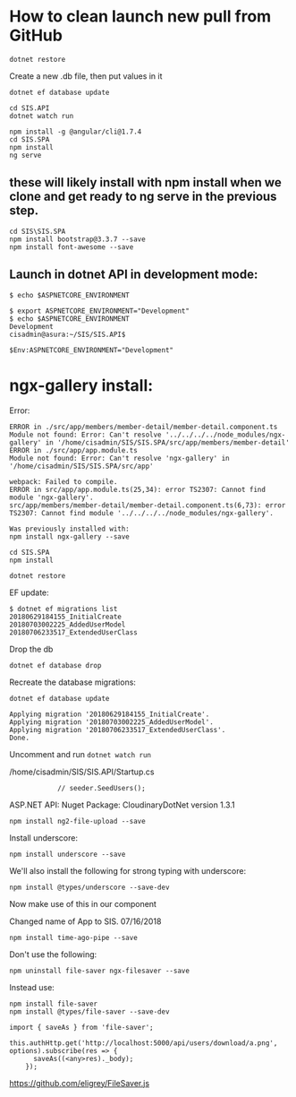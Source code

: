 # How to clean launch new pull from GitHub
````
dotnet restore
````

Create a new .db file, then put values in it
````
dotnet ef database update
````

````
cd SIS.API
dotnet watch run
````

````
npm install -g @angular/cli@1.7.4
cd SIS.SPA
npm install
ng serve
````


## these will likely install with npm install when we clone and get ready to ng serve in the previous step.
````
cd SIS\SIS.SPA
npm install bootstrap@3.3.7 --save
npm install font-awesome --save
````


## Launch in dotnet API in development mode:
````
$ echo $ASPNETCORE_ENVIRONMENT

$ export ASPNETCORE_ENVIRONMENT="Development"
$ echo $ASPNETCORE_ENVIRONMENT
Development
cisadmin@asura:~/SIS/SIS.API$
````

````
$Env:ASPNETCORE_ENVIRONMENT="Development"
````


# ngx-gallery install:


Error:
````
ERROR in ./src/app/members/member-detail/member-detail.component.ts
Module not found: Error: Can't resolve '../../../../node_modules/ngx-gallery' in '/home/cisadmin/SIS/SIS.SPA/src/app/members/member-detail'
ERROR in ./src/app/app.module.ts
Module not found: Error: Can't resolve 'ngx-gallery' in '/home/cisadmin/SIS/SIS.SPA/src/app'

webpack: Failed to compile.
ERROR in src/app/app.module.ts(25,34): error TS2307: Cannot find module 'ngx-gallery'.
src/app/members/member-detail/member-detail.component.ts(6,73): error TS2307: Cannot find module '../../../../node_modules/ngx-gallery'.

Was previously installed with:
npm install ngx-gallery --save
````

````
cd SIS.SPA
npm install
````

````
dotnet restore
````

EF update:
````
$ dotnet ef migrations list
20180629184155_InitialCreate
20180703002225_AddedUserModel
20180706233517_ExtendedUserClass
````

Drop the db 
````
dotnet ef database drop
````

Recreate the database migrations:
````
dotnet ef database update
````

````
Applying migration '20180629184155_InitialCreate'.
Applying migration '20180703002225_AddedUserModel'.
Applying migration '20180706233517_ExtendedUserClass'.
Done.
````


Uncomment and run `dotnet watch run`

/home/cisadmin/SIS/SIS.API/Startup.cs
````
            // seeder.SeedUsers();
````

ASP.NET API:
Nuget Package:
CloudinaryDotNet
version 1.3.1

````
npm install ng2-file-upload --save
````

Install underscore:
````
npm install underscore --save
````

We'll also install the following for strong typing with underscore:
````
npm install @types/underscore --save-dev
````

Now make use of this in our component

Changed name of App to SIS. 07/16/2018

````
npm install time-ago-pipe --save
````





Don't use the following:
````
npm uninstall file-saver ngx-filesaver --save
````

Instead use:
````
npm install file-saver
npm install @types/file-saver --save-dev
````

````
import { saveAs } from 'file-saver';

this.authHttp.get('http://localhost:5000/api/users/download/a.png', options).subscribe(res => {
      saveAs((<any>res)._body);
    });
````

https://github.com/eligrey/FileSaver.js